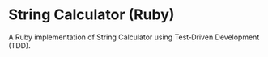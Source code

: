 # String Calculator (Ruby)

A Ruby implementation of String Calculator using Test‑Driven Development (TDD).